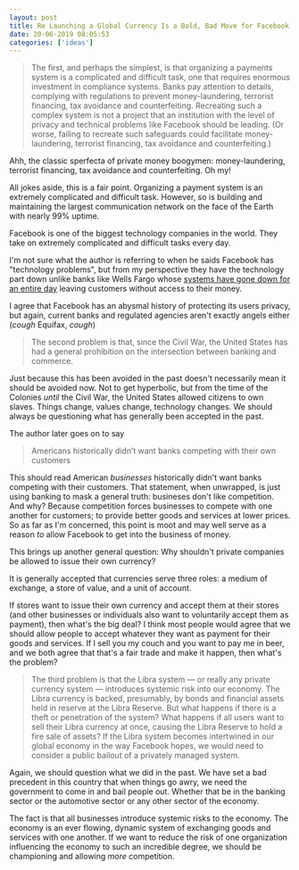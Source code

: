 ```yaml
---
layout: post
title: Re Launching a Global Currency Is a Bold, Bad Move for Facebook
date: 20-06-2019 08:05:53
categories: ['ideas']
---
```


> The first, and perhaps the simplest, is that organizing a payments system is a complicated and difficult task, one that requires enormous investment in compliance systems. Banks pay attention to details, complying with regulations to prevent money-laundering, terrorist financing, tax avoidance and counterfeiting. Recreating such a complex system is not a project that an institution with the level of privacy and technical problems like Facebook should be leading. (Or worse, failing to recreate such safeguards could facilitate money-laundering, terrorist financing, tax avoidance and counterfeiting.)

Ahh, the classic sperfecta of private money boogymen: money-laundering, terrorist financing, tax avoidance and counterfeiting. Oh my!

All jokes aside, this is a fair point. Organizing a payment system is an extremely complicated and difficult task. However, so is building and maintaining the largest communication network on the face of the Earth with nearly 99% uptime. 

Facebook is one of the biggest technology companies in the world. They take on extremely complicated and difficult tasks every day.

I'm not sure what the author is referring to when he saids Facebook has "technology problems", but from my perspective they have the technology part down unlike banks like Wells Fargo whose [systems have gone down for an entire day](https://www.housingwire.com/articles/48146-wells-fargo-apologizes-again-says-widespread-outage-is-nearly-fixed) leaving customers without access to their money.

I agree that Facebook has an abysmal history of protecting its users privacy, but again, current banks and regulated agencies aren't exactly angels either (*cough* Equifax, *cough*) 



> The second problem is that, since the Civil War, the United States has had a general prohibition on the intersection between banking and commerce.

Just because this has been avoided in the past doesn't necessarily mean it should be avoided now. Not to get hyperbolic, but from the time of the Colonies _until_ the Civil War, the United States allowed citizens to own slaves. Things change, values change, technology changes. We should always be questioning what has generally been accepted in the past.

The author later goes on to say

> Americans historically didn’t want banks competing with their own customers

This should read American _businesses_ historically didn't want banks competing with their customers. That statement, when unwrapped, is just using banking to mask a general truth: busineses don't like competition. And why? Because competition forces businesses to compete with one another for customers; to provide better goods and services at lower prices. So as far as I'm concerned, this point is moot and may well serve as a reason _to_ allow Facebook to get into the business of money.

This brings up another general question: Why shouldn't private companies be allowed to issue their own currency?

It is generally accepted that currencies serve three roles: a medium of exchange, a store of value, and a unit of account.

If stores want to issue their own currency and accept them at their stores (and other businesses or individuals also want to voluntarily accept them as payment), then what's the big deal? I think most people would agree that we should allow people to accept whatever they want as payment for their goods and services. If I sell you my couch and you want to pay me in beer, and we both agree that that's a fair trade and make it happen, then what's the problem?



> The third problem is that the Libra system — or really any private currency system — introduces systemic risk into our economy. The Libra currency is backed, presumably, by bonds and financial assets held in reserve at the Libra Reserve. But what happens if there is a theft or penetration of the system? What happens if all users want to sell their Libra currency at once, causing the Libra Reserve to hold a fire sale of assets? If the Libra system becomes intertwined in our global economy in the way Facebook hopes, we would need to consider a public bailout of a privately managed system.

Again, we should question what we did in the past. We have set a bad precedent in this country that when things go awry, we need the government to come in and bail people out. Whether that be in the banking sector or the automotive sector or any other sector of the economy.

The fact is that all businesses introduce systemic risks to the economy. The economy is an ever flowing, dynamic system of exchanging goods and services with one another. If we want to reduce the risk of one organization influencing the economy to such an incredible degree, we should be championing and allowing _more_ competition. 